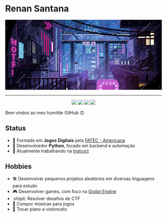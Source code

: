 # Renan Santana

![](https://github.com/Doc-McCoy/Doc-McCoy/blob/master/img/cyber.gif)

---

<p align="center">
  <a href="https://www.linkedin.com/in/renan-santana-0189b1133/"><img src="https://img.shields.io/badge/-Renan%20Santana-blue?style=flat&logo=Linkedin&logoColor=white"></a>
  <a href="https://medium.com/@renan_santana"><img src="https://img.shields.io/badge/-Renan%20Santana-03a57a?style=flat&labelColor=03a57a&logo=Medium"></a>
  <a href="mailto:renan_ota@hotmail.com"><img src="https://img.shields.io/badge/-renan__ota@hotmail.com-c14438?style=flat&logo=Gmail&logoColor=white"></a>
  <a href="https://soundcloud.com/docmccoy7"><img src="https://img.shields.io/badge/-Renan%20Santana-c14438?style=flat&logo=SoundCloud&logoColor=white&color=orange"></a>
</p>


Bem vindos ao meu humilde GitHub :blush:

## Status

- :school: Formado em **Jogos Digitais** pela [FATEC - Americana](http://www.fatec.edu.br/)
- :snake: Desenvolvedor **Python**, focado em backend e automação
- :briefcase: Atualmente trabalhando na [Instruct](https://instruct.com.br/)

## Hobbies

- :hammer_and_wrench: Desenvolver pequenos projetos aleatórios em diversas linguagens para estudo
- :video_game: Desenvolver games, com foco na [Godot Engine](https://godotengine.org/)
- :shipit: Resolver desafios de CTF
- :musical_score: Compor músicas para jogos
- :musical_keyboard: Tocar piano e violoncelo
